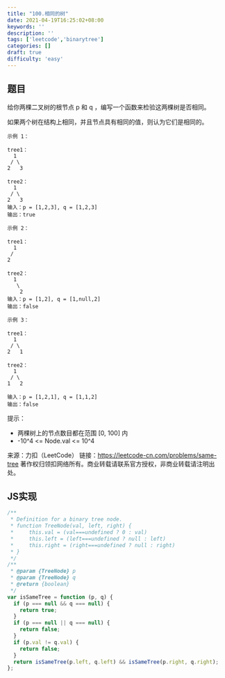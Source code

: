 ```yaml
---
title: "100.相同的树"
date: 2021-04-19T16:25:02+08:00
keywords: ''
description: ''
tags: ['leetcode','binarytree']
categories: []
draft: true
difficulty: 'easy'
---
```


## 题目

给你两棵二叉树的根节点 p 和 q ，编写一个函数来检验这两棵树是否相同。

如果两个树在结构上相同，并且节点具有相同的值，则认为它们是相同的。

```
示例 1：

tree1：
  1
 / \ 
2   3

tree2：
  1
 / \ 
2   3
输入：p = [1,2,3], q = [1,2,3]
输出：true

示例 2：

tree1：
  1
 /  
2   

tree2：
  1
   \ 
    2
输入：p = [1,2], q = [1,null,2]
输出：false

示例 3：

tree1：
  1
 / \ 
2   1

tree2：
  1
 / \ 
1   2

输入：p = [1,2,1], q = [1,1,2]
输出：false
```

提示：

- 两棵树上的节点数目都在范围 [0, 100] 内
- -10^4 <= Node.val <= 10^4

来源：力扣（LeetCode）
链接：https://leetcode-cn.com/problems/same-tree
著作权归领扣网络所有。商业转载请联系官方授权，非商业转载请注明出处。


## JS实现

```javascript
/**
 * Definition for a binary tree node.
 * function TreeNode(val, left, right) {
 *     this.val = (val===undefined ? 0 : val)
 *     this.left = (left===undefined ? null : left)
 *     this.right = (right===undefined ? null : right)
 * }
 */
/**
 * @param {TreeNode} p
 * @param {TreeNode} q
 * @return {boolean}
 */
var isSameTree = function (p, q) {
  if (p === null && q === null) {
    return true;
  }
  if (p === null || q === null) {
    return false;
  }
  if (p.val != q.val) {
    return false;
  }
  return isSameTree(p.left, q.left) && isSameTree(p.right, q.right);
};
```
